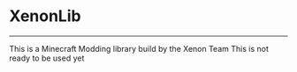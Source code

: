 # XenonLib
---

This is a Minecraft Modding library build by the Xenon Team
This is not ready to be used yet

